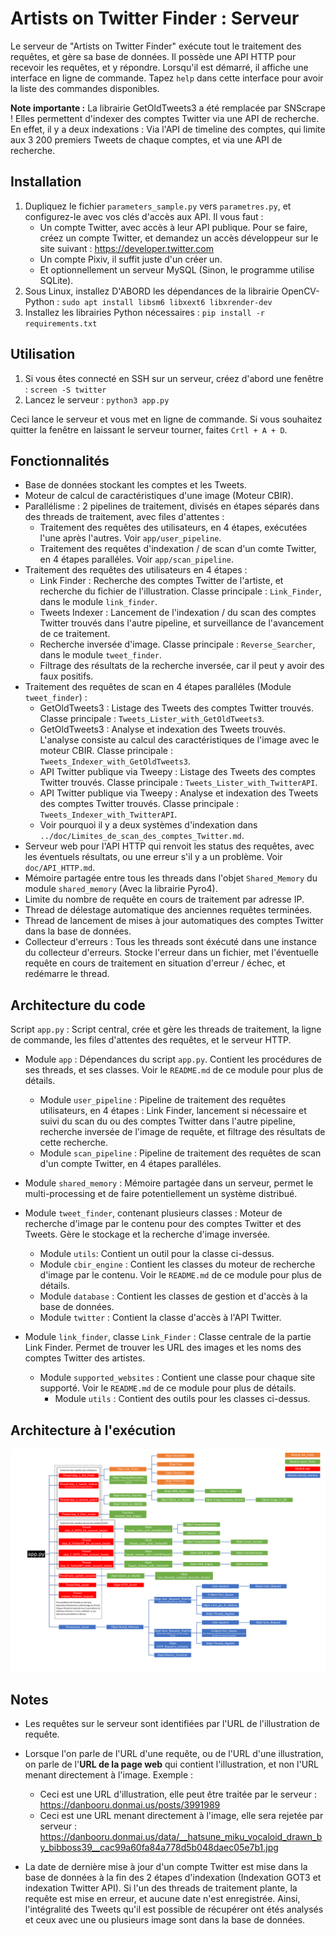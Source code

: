 # Artists on Twitter Finder : Serveur

Le serveur de "Artists on Twitter Finder" exécute tout le traitement des requêtes, et gère sa base de données.
Il possède une API HTTP pour recevoir les requêtes, et y répondre.
Lorsqu'il est démarré, il affiche une interface en ligne de commande. Tapez `help` dans cette interface pour avoir la liste des commandes disponibles.


**Note importante :** La librairie GetOldTweets3 a été remplacée par SNScrape ! Elles permettent d'indexer des comptes Twitter via une API de recherche. En effet, il y a deux indexations : Via l'API de timeline des comptes, qui limite aux 3 200 premiers Tweets de chaque comptes, et via une API de recherche.


## Installation

1. Dupliquez le fichier `parameters_sample.py` vers `parametres.py`, et configurez-le avec vos clés d'accès aux API. Il vous faut :
   - Un compte Twitter, avec accès à leur API publique. Pour se faire, créez un compte Twitter, et demandez un accès développeur sur le site suivant : https://developer.twitter.com
   - Un compte Pixiv, il suffit juste d'un créer un.
   - Et optionnellement un serveur MySQL (Sinon, le programme utilise SQLite).
2. Sous Linux, installez D'ABORD les dépendances de la librairie OpenCV-Python : `sudo apt install libsm6 libxext6 libxrender-dev`
3. Installez les librairies Python nécessaires : `pip install -r requirements.txt`


## Utilisation

1. Si vous êtes connecté en SSH sur un serveur, créez d'abord une fenêtre : `screen -S twitter`
2. Lancez le serveur : `python3 app.py`

Ceci lance le serveur et vous met en ligne de commande. Si vous souhaitez quitter la fenêtre en laissant le serveur tourner, faites `Crtl + A + D`.


## Fonctionnalités

* Base de données stockant les comptes et les Tweets.
* Moteur de calcul de caractéristiques d'une image (Moteur CBIR).
* Parallélisme : 2 pipelines de traitement, divisés en étapes séparés dans des threads de traitement, avec files d'attentes :
  - Traitement des requêtes des utilisateurs, en 4 étapes, exécutées l'une après l'autres. Voir `app/user_pipeline`.
  - Traitement des requêtes d'indexation / de scan d'un comte Twitter, en 4 étapes paralléles. Voir `app/scan_pipeline`.
* Traitement des requêtes des utilisateurs en 4 étapes :
  - Link Finder : Recherche des comptes Twitter de l'artiste, et recherche du fichier de l'illustration. Classe principale : `Link_Finder`, dans le module `link_finder`.
  - Tweets Indexer : Lancement de l'indexation / du scan des comptes Twitter trouvés dans l'autre pipeline, et surveillance de l'avancement de ce traitement.
  - Recherche inversée d'image. Classe principale : `Reverse_Searcher`, dans le module `tweet_finder`.
  - Filtrage des résultats de la recherche inversée, car il peut y avoir des faux positifs.
* Traitement des requêtes de scan en 4 étapes paralléles (Module `tweet_finder`) :
  - GetOldTweets3 : Listage des Tweets des comptes Twitter trouvés. Classe principale : `Tweets_Lister_with_GetOldTweets3`.
  - GetOldTweets3 : Analyse et indexation des Tweets trouvés. L'analyse consiste au calcul des caractéristiques de l'image avec le moteur CBIR. Classe principale : `Tweets_Indexer_with_GetOldTweets3`.
  - API Twitter publique via Tweepy : Listage des Tweets des comptes Twitter trouvés. Classe principale : `Tweets_Lister_with_TwitterAPI`.
  - API Twitter publique via Tweepy : Analyse et indexation des Tweets des comptes Twitter trouvés. Classe principale : `Tweets_Indexer_with_TwitterAPI`.
  - Voir pourquoi il y a deux systèmes d'indexation dans `../doc/Limites_de_scan_des_comptes_Twitter.md`.
* Serveur web pour l'API HTTP qui renvoit les status des requêtes, avec les éventuels résultats, ou une erreur s'il y a un problème. Voir `doc/API_HTTP.md`.
* Mémoire partagée entre tous les threads dans l'objet `Shared_Memory` du module `shared_memory` (Avec la librairie Pyro4).
* Limite du nombre de requête en cours de traitement par adresse IP.
* Thread de délestage automatique des anciennes requêtes terminées.
* Thread de lancement de mises à jour automatiques des comptes Twitter dans la base de données.
* Collecteur d'erreurs : Tous les threads sont éxécuté dans une instance du collecteur d'erreurs. Stocke l'erreur dans un fichier, met l'éventuelle requête en cours de traitement en situation d'erreur / échec, et redémarre le thread.


## Architecture du code

Script `app.py` : Script central, crée et gère les threads de traitement, la ligne de commande, les files d'attentes des requêtes, et le serveur HTTP.

* Module `app` : Dépendances du script `app.py`. Contient les procédures de ses threads, et ses classes. Voir le `README.md` de ce module pour plus de détails.
  - Module `user_pipeline` : Pipeline de traitement des requêtes utilisateurs, en 4 étapes : Link Finder, lancement si nécessaire et suivi du scan du ou des comptes Twitter dans l'autre pipeline, recherche inversée de l'image de requête, et filtrage des résultats de cette recherche.
  - Module `scan_pipeline` : Pipeline de traitement des requêtes de scan d'un compte Twitter, en 4 étapes paralléles.

* Module `shared_memory` : Mémoire partagée dans un serveur, permet le multi-processing et de faire potentiellement un système distribué.

* Module `tweet_finder`, contenant plusieurs classes : Moteur de recherche d'image par le contenu pour des comptes Twitter et des Tweets. Gère le stockage et la recherche d'image inversée.
  - Module `utils`: Contient un outil pour la classe ci-dessus.
  - Module `cbir_engine` : Contient les classes du moteur de recherche d'image par le contenu. Voir le `README.md` de ce module pour plus de détails.
  - Module `database` : Contient les classes de gestion et d'accès à la base de données.
  - Module `twitter` : Contient la classe d'accès à l'API Twitter.

* Module `link_finder`, classe `Link_Finder` : Classe centrale de la partie Link Finder. Permet de trouver les URL des images et les noms des comptes Twitter des artistes.
  - Module `supported_websites` : Contient une classe pour chaque site supporté. Voir le `README.md` de ce module pour plus de détails.
    - Module `utils` : Contient des outils pour les classes ci-dessus.


## Architecture à l'exécution

![Architecture du serveur](../doc/Architecture_du_serveur.png)


## Notes

* Les requêtes sur le serveur sont identifiées par l'URL de l'illustration de requête.

* Lorsque l'on parle de l'URL d'une requête, ou de l'URL d'une illustration, on parle de l'**URL de la page web** qui contient l'illustration, et non l'URL menant directement à l'image.
  Exemple :
  - Ceci est une URL d'illustration, elle peut être traitée par le serveur : https://danbooru.donmai.us/posts/3991989
  - Ceci est une URL menant directement à l'image, elle sera rejetée par serveur : https://danbooru.donmai.us/data/__hatsune_miku_vocaloid_drawn_by_bibboss39__cac99a60fa84a778d5b048daec05e7b1.jpg

* La date de dernière mise à jour d'un compte Twitter est mise dans la base de données à la fin des 2 étapes d'indexation (Indexation GOT3 et indexation Twitter API). Si l'un des threads de traitement plante, la requête est mise en erreur, et aucune date n'est enregistrée. Ainsi, l'intégralité des Tweets qu'il est possible de récupérer ont étés analysés et ceux avec une ou plusieurs image sont dans la base de données.
